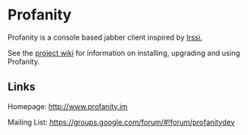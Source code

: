Profanity
=========

Profanity is a console based jabber client inspired by [Irssi](http://www.irssi.org/),

See the [project wiki](https://github.com/boothj5/profanity/wiki) for information on installing, upgrading and using Profanity.

Links
-----

Homepage: http://www.profanity.im

Mailing List: https://groups.google.com/forum/#!forum/profanitydev